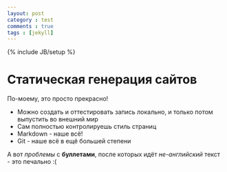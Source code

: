 ```yaml
---
layout: post
category : test
comments : true
tags : [jekyll]
---
```

{% include JB/setup %}

# Статическая генерация сайтов

По-моему, это просто прекрасно!

- Mожно создать и оттестировать запись локально, и только потом выпустить во внешний мир
- Cам полностью контролируешь стиль страниц
- Markdown - наше всё!
- Git - наше всё в ещё большей степени

А вот *проблемы* с **буллетами**, после которых идёт _не-английский_ текст - это печально :(
